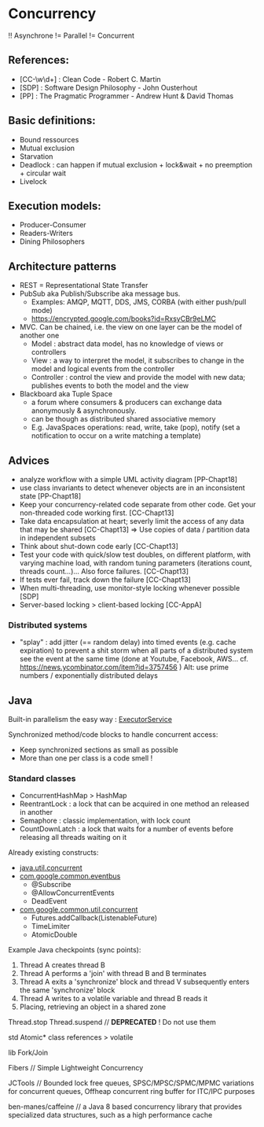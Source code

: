 Concurrency
===========

!! Asynchrone != Parallel != Concurrent

## References:
- [CC-\w\d+] : Clean Code - Robert C. Martin
- [SDP] : Software Design Philosophy - John Ousterhout
- [PP] : The Pragmatic Programmer - Andrew Hunt & David Thomas

## Basic definitions:
- Bound ressources
- Mutual exclusion
- Starvation
- Deadlock : can happen if mutual exclusion + lock&wait + no preemption + circular wait
- Livelock

## Execution models:
- Producer-Consumer
- Readers-Writers
- Dining Philosophers

## Architecture patterns
- REST = Representational State Transfer
- PubSub aka Publish/Subscribe aka message bus.
    * Examples: AMQP, MQTT, DDS, JMS, CORBA (with either push/pull mode)
    * https://encrypted.google.com/books?id=RxsyCBr9eLMC
- MVC. Can be chained, i.e. the view on one layer can be the model of another one
    * Model : abstract data model, has no knowledge of views or controllers
    * View : a way to interpret the model, it subscribes to change in the model and logical events from the controller
    * Controller : control the view and provide the model with new data; publishes events to both the model and the view
- Blackboard aka Tuple Space
    * a forum where consumers & producers can exchange data anonymously & asynchronously.
    * can be though as distributed shared associative memory
    * E.g. JavaSpaces operations: read, write, take (pop), notify (set a notification to occur on a write matching a template)

## Advices
- analyze workflow with a simple UML activity diagram [PP-Chapt18]
- use class invariants to detect whenever objects are in an inconsistent state [PP-Chapt18]
- Keep your concurrency-related code separate from other code. Get your non-threaded code working first. [CC-Chapt13]
- Take data encapsulation at heart; severly limit the access of any data that may be shared [CC-Chapt13]
    => Use copies of data / partition data in independent subsets
- Think about shut-down code early [CC-Chapt13]
- Test your code with quick/slow test doubles, on different platform, with varying machine load, with random tuning parameters (iterations count, threads count...)... Also force failures. [CC-Chapt13]
- If tests ever fail, track down the failure [CC-Chapt13]
- When multi-threading, use monitor-style locking whenever possible [SDP]
- Server-based locking > client-based locking [CC-AppA]

### Distributed systems
- "splay" : add jitter (== random delay) into timed events (e.g. cache expiration) to prevent a shit storm when all parts of a distributed system see the event at the same time (done at Youtube, Facebook, AWS... cf. https://news.ycombinator.com/item?id=3757456 ) Alt: use prime numbers / exponentially distributed delays


## Java
Built-in parallelism the easy way : [ExecutorService](http://www.nurkiewicz.com/2014/11/executorservice-10-tips-and-tricks.html)

Synchronized method/code blocks to handle concurrent access:
- Keep synchronized sections as small as possible
- More than one per class is a code smell !

### Standard classes
- ConcurrentHashMap > HashMap
- ReentrantLock : a lock that can be acquired in one method an released in another
- Semaphore : classic implementation, with lock count
- CountDownLatch : a lock that waits for a number of events before releasing all threads waiting on it

Already existing constructs:

- [java.util.concurrent](http://docs.oracle.com/javase/7/docs/api/java/util/concurrent/package-summary.html)
- [com.google.common.eventbus](http://docs.guava-libraries.googlecode.com/git-history/release/javadoc/com/google/common/eventbus/package-summary.html)
    * @Subscribe
    * @AllowConcurrentEvents
    * DeadEvent
- [com.google.common.util.concurrent](http://docs.guava-libraries.googlecode.com/git-history/release/javadoc/com/google/common/util/concurrent/package-summary.html)
    * Futures.addCallback(ListenableFuture)
    * TimeLimiter
    * AtomicDouble

Example Java checkpoints (sync points):

1. Thread A creates thread B
2. Thread A performs a 'join' with thread B and B terminates
3. Thread A exits a 'synchronize' block and thread V subsequently enters the same 'synchronize' block
4. Thread A writes to a volatile variable and thread B reads it
5. Placing, retrieving an object in a shared zone

Thread.stop Thread.suspend // **DEPRECATED** ! Do not use them

std Atomic* class references > volatile

lib Fork/Join

Fibers // Simple Lightweight Concurrency

JCTools // Bounded lock free queues, SPSC/MPSC/SPMC/MPMC variations for concurrent queues, Offheap concurrent ring buffer for ITC/IPC purposes

ben-manes/caffeine // a Java 8 based concurrency library that provides specialized data structures, such as a high performance cache
